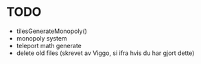 # TODO

- tilesGenerateMonopoly()
- monopoly system
- teleport math generate
- delete old files (skrevet av Viggo, si ifra hvis du har gjort dette)